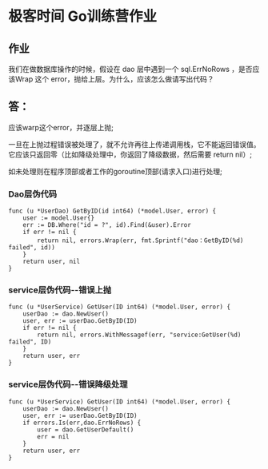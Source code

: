 # 极客时间 Go训练营作业

## 作业
我们在做数据库操作的时候，假设在 dao 层中遇到一个 sql.ErrNoRows ，是否应该Wrap 这个 error，抛给上层。为什么，应该怎么做请写出代码？

## 答：
<p>应该warp这个error，并逐层上抛;</p>
<p>一旦在上抛过程错误被处理了，就不允许再往上传递调用栈，它不能返回错误值。它应该只返回零（比如降级处理中，你返回了降级数据，然后需要 return nil）;</p>
<p>如未处理则在程序顶部或者工作的goroutine顶部(请求入口)进行处理;</p>

### Dao层伪代码
```
func (u *UserDao) GetByID(id int64) (*model.User, error) {
	user := model.User{}
	err := DB.Where("id = ?", id).Find(&user).Error
	if err != nil {
		return nil, errors.Wrap(err, fmt.Sprintf("dao：GetByID(%d) failed", id))
	}
	return user, nil
}
```

### service层伪代码--错误上抛
```
func (u *UserService) GetUser(ID int64) (*model.User, error) {
	userDao := dao.NewUser()
	user, err := userDao.GetByID(ID)
	if err != nil {
		return nil, errors.WithMessagef(err, "service:GetUser(%d) failed", ID)
	}
	return user, err
}
```

### service层伪代码--错误降级处理
```
func (u *UserService) GetUser(ID int64) (*model.User, error) {
	userDao := dao.NewUser()
	user, err := userDao.GetByID(ID)
	if errors.Is(err,dao.ErrNoRows) {
		user = dao.GetUserDefault()
		err = nil
	}
	return user, err
}
```
